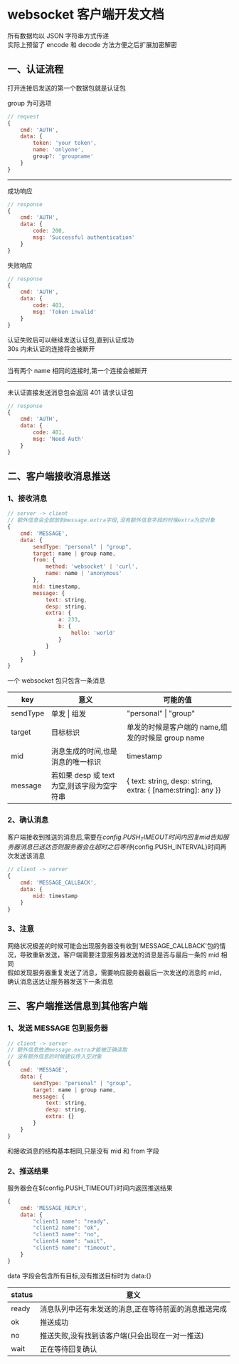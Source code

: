 # websocket 客户端开发文档

所有数据均以 JSON 字符串方式传递  
实际上预留了 encode 和 decode 方法方便之后扩展加密解密

## 一、认证流程

打开连接后发送的第一个数据包就是认证包

group 为可选项

```javascript
// request
{
    cmd: 'AUTH',
    data: {
        token: 'your token',
        name: 'onlyone',
        group?: 'groupname'
    }
}
```

---

成功响应

```javascript
// response
{
    cmd: 'AUTH',
    data: {
        code: 200,
        msg: 'Successful authentication'
    }
}
```

失败响应

```javascript
// response
{
    cmd: 'AUTH',
    data: {
        code: 403,
        msg: 'Token invalid'
    }
}
```

认证失败后可以继续发送认证包,直到认证成功  
30s 内未认证的连接将会被断开

---

当有两个 name 相同的连接时,第一个连接会被断开

---

未认证直接发送消息包会返回 401 请求认证包

```javascript
// response
{
    cmd: 'AUTH',
    data: {
        code: 401,
        msg: 'Need Auth'
    }
}
```

## 二、客户端接收消息推送

### 1、接收消息

```javascript
// server -> client
// 额外信息会全部放到message.extra字段,没有额外信息字段的时候extra为空对象
{
    cmd: 'MESSAGE',
    data: {
        sendType: "personal" | "group",
        target: name | group name,
        from: {
            method: 'websocket' | 'curl',
            name: name | 'anonymous'
        },
        mid: timestamp,
        message: {
            text: string,
            desp: string,
            extra: {
                a: 233,
                b: {
                    hello: 'world'
                }
            }
        }
    }
}
```

一个 websocket 包只包含一条消息

| key      | 意义                                        | 可能的值                                                     |
| -------- | ------------------------------------------- | ------------------------------------------------------------ |
| sendType | 单发 \| 组发                                | "personal" \| "group"                                        |
| target   | 目标标识                                    | 单发的时候是客户端的 name,组发的时候是 group name            |
| mid      | 消息生成的时间,也是消息的唯一标识           | timestamp                                                    |
| message  | 若如果 desp 或 text 为空,则该字段为空字符串 | { text: string, desp: string, extra: { [name:string]: any }} |

### 2、确认消息

客户端接收到推送的消息后,需要在${config.PUSH_TIMEOUT}时间内回复mid告知服务器消息已送达  
否则服务器会在超时之后等待${config.PUSH_INTERVAL}时间再次发送该消息

```javascript
// client -> server
{
    cmd: 'MESSAGE_CALLBACK',
    data: {
        mid: timestamp
    }
}
```

### 3、注意

网络状况极差的时候可能会出现服务器没有收到'MESSAGE_CALLBACK'包的情况，导致重新发送，客户端需要注意服务器发送的消息是否与最后一条的 mid 相同  
假如发现服务器重复发送了消息，需要响应服务器最后一次发送的消息的 mid，确认消息送达让服务器发送下一条消息

## 三、客户端推送信息到其他客户端

### 1、发送 MESSAGE 包到服务器

```javascript
// client -> server
// 额外信息放进message.extra才能被正确读取
// 没有额外信息的时候建议传入空对象
{
    cmd: 'MESSAGE',
    data: {
        sendType: "personal" | "group",
        target: name | group name,
        message: {
            text: string,
            desp: string,
            extra: {}
        }
    }
}
```

和接收消息的结构基本相同,只是没有 mid 和 from 字段

### 2、推送结果

服务器会在\${config.PUSH_TIMEOUT}时间内返回推送结果

```javascript
{
    cmd: 'MESSAGE_REPLY',
    data: {
        "client1 name": "ready",
        "client2 name": "ok",
        "client3 name": "no",
        "client4 name": "wait",
        "client5 name": "timeout",
    }
}
```

data 字段会包含所有目标,没有推送目标时为 data:{}

| status | 意义                                                  |
| ------ | ----------------------------------------------------- |
| ready  | 消息队列中还有未发送的消息,正在等待前面的消息推送完成 |
| ok     | 推送成功                                              |
| no     | 推送失败,没有找到该客户端(只会出现在一对一推送)       |
| wait   | 正在等待回复确认                                      |
